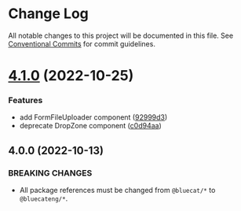 # Change Log

All notable changes to this project will be documented in this file.
See [Conventional Commits](https://conventionalcommits.org) for commit guidelines.

# [4.1.0](https://github.com/bluecatengineering/pelagos-packages/compare/@bluecateng/pelagos-forms@4.0.0...@bluecateng/pelagos-forms@4.1.0) (2022-10-25)

### Features

- add FormFileUploader component ([92999d3](https://github.com/bluecatengineering/pelagos-packages/commit/92999d30de90820ac02fbd8af16881911ebc3ae0))
- deprecate DropZone component ([c0d94aa](https://github.com/bluecatengineering/pelagos-packages/commit/c0d94aad7c356fb6e1c5b342e47800301920934d))

## 4.0.0 (2022-10-13)

### BREAKING CHANGES

- All package references must be changed from `@bluecat/*` to `@bluecateng/*`.
